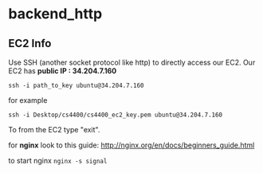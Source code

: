 # backend_http
## EC2 Info
Use SSH (another socket protocol like http) to directly access our EC2. Our EC2 has **public IP : 34.204.7.160**
``` 
ssh -i path_to_key ubuntu@34.204.7.160
``` 
for example 
```
ssh -i Desktop/cs4400/cs4400_ec2_key.pem ubuntu@34.204.7.160
```
To from the EC2 type "exit".

for **nginx** look to this guide: http://nginx.org/en/docs/beginners_guide.html

to start nginx 
``` nginx -s signal ```
